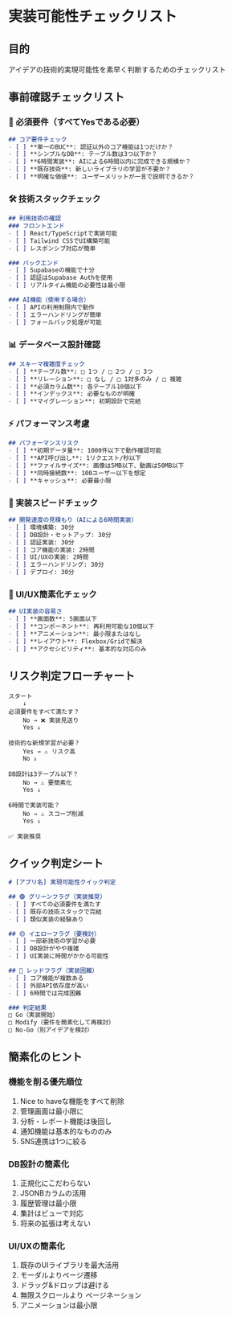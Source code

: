 # 実装可能性チェックリスト

## 目的
アイデアの技術的実現可能性を素早く判断するためのチェックリスト

## 事前確認チェックリスト

### 🎯 必須要件（すべてYesである必要）

```markdown
## コア要件チェック
- [ ] **単一のBUC**: 認証以外のコア機能は1つだけか？
- [ ] **シンプルなDB**: テーブル数は3つ以下か？
- [ ] **6時間実装**: AIによる6時間以内に完成できる規模か？
- [ ] **既存技術**: 新しいライブラリの学習が不要か？
- [ ] **明確な価値**: ユーザーメリットが一言で説明できるか？
```

### 🛠️ 技術スタックチェック

```markdown
## 利用技術の確認
### フロントエンド
- [ ] React/TypeScriptで実装可能
- [ ] Tailwind CSSでUI構築可能
- [ ] レスポンシブ対応が簡単

### バックエンド  
- [ ] Supabaseの機能で十分
- [ ] 認証はSupabase Authを使用
- [ ] リアルタイム機能の必要性は最小限

### AI機能（使用する場合）
- [ ] APIの利用制限内で動作
- [ ] エラーハンドリングが簡単
- [ ] フォールバック処理が可能
```

### 📊 データベース設計確認

```markdown
## スキーマ複雑度チェック
- [ ] **テーブル数**: □ 1つ / □ 2つ / □ 3つ
- [ ] **リレーション**: □ なし / □ 1対多のみ / □ 複雑
- [ ] **必須カラム数**: 各テーブル10個以下
- [ ] **インデックス**: 必要なものが明確
- [ ] **マイグレーション**: 初期設計で完結
```

### ⚡ パフォーマンス考慮

```markdown
## パフォーマンスリスク
- [ ] **初期データ量**: 1000件以下で動作確認可能
- [ ] **API呼び出し**: 1リクエスト/秒以下
- [ ] **ファイルサイズ**: 画像は5MB以下、動画は50MB以下
- [ ] **同時接続数**: 100ユーザー以下を想定
- [ ] **キャッシュ**: 必要最小限
```

### 🚀 実装スピードチェック

```markdown
## 開発速度の見積もり（AIによる6時間実装）
- [ ] 環境構築: 30分
- [ ] DB設計・セットアップ: 30分  
- [ ] 認証実装: 30分
- [ ] コア機能の実装: 2時間
- [ ] UI/UXの実装: 2時間
- [ ] エラーハンドリング: 30分
- [ ] デプロイ: 30分
```

### 🎨 UI/UX簡素化チェック

```markdown
## UI実装の容易さ
- [ ] **画面数**: 5画面以下
- [ ] **コンポーネント**: 再利用可能な10個以下
- [ ] **アニメーション**: 最小限またはなし
- [ ] **レイアウト**: Flexbox/Gridで解決
- [ ] **アクセシビリティ**: 基本的な対応のみ
```

## リスク判定フローチャート

```
スタート
    ↓
必須要件をすべて満たす？
    No → ❌ 実装見送り
    Yes ↓
    
技術的な新規学習が必要？
    Yes → ⚠️ リスク高
    No ↓
    
DB設計は3テーブル以下？
    No → ⚠️ 要簡素化  
    Yes ↓
    
6時間で実装可能？
    No → ⚠️ スコープ削減
    Yes ↓
    
✅ 実装推奨
```

## クイック判定シート

```markdown
# [アプリ名] 実現可能性クイック判定

## 🟢 グリーンフラグ（実装推奨）
- [ ] すべての必須要件を満たす
- [ ] 既存の技術スタックで完結
- [ ] 類似実装の経験あり

## 🟡 イエローフラグ（要検討）
- [ ] 一部新技術の学習が必要
- [ ] DB設計がやや複雑
- [ ] UI実装に時間がかかる可能性

## 🔴 レッドフラグ（実装困難）
- [ ] コア機能が複数ある
- [ ] 外部API依存度が高い
- [ ] 6時間では完成困難

### 判定結果
□ Go（実装開始）
□ Modify（要件を簡素化して再検討）
□ No-Go（別アイデアを検討）
```

## 簡素化のヒント

### 機能を削る優先順位
1. Nice to haveな機能をすべて削除
2. 管理画面は最小限に
3. 分析・レポート機能は後回し
4. 通知機能は基本的なもののみ
5. SNS連携は1つに絞る

### DB設計の簡素化
1. 正規化にこだわらない
2. JSONBカラムの活用
3. 履歴管理は最小限
4. 集計はビューで対応
5. 将来の拡張は考えない

### UI/UXの簡素化  
1. 既存のUIライブラリを最大活用
2. モーダルよりページ遷移
3. ドラッグ&ドロップは避ける
4. 無限スクロールより ページネーション
5. アニメーションは最小限